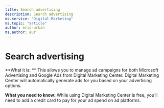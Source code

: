 ```yaml
---
title: Search advertising
description: Search advertising
ms.service: "Digital-Marketing"
ms.topic: "article"
author: eric-urban
ms.author: eur
---
```


# Search advertising

**What it is: ** This allows you to manage ad campaigns for both Microsoft Advertising and Google Ads from Digital Marketing Center. Digital Marketing Center will automatically generate ads for you based on your advertising options.

**What you need to know:** While using Digital Marketing Center is free, you’ll need to add a credit card to pay for your ad spend on ad platforms.


